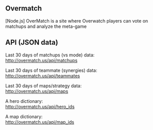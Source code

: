 Overmatch
----------
[Node.js] OverMatch is a site where Overwatch players can vote on matchups and analyze the meta-game

API (JSON data)
----------
Last 30 days of matchups (vs mode) data:  
http://overmatch.us/api/matchups

Last 30 days of teammate (synergies) data:  
http://overmatch.us/api/teammates

Last 30 days of maps/strategy data:  
http://overmatch.us/api/maps

A hero dictionary:  
http://overmatch.us/api/hero_ids

A map dictionary:  
http://overmatch.us/api/map_ids
